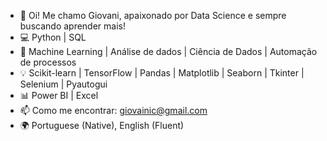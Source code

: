 - 👋 Oi! Me chamo Giovani, apaixonado por Data Science e sempre buscando aprender mais!
- 💻 Python | SQL
- 👀 Machine Learning | Análise de dados | Ciência de Dados | Automação de processos
- 💡 Scikit-learn | TensorFlow | Pandas | Matplotlib | Seaborn | Tkinter | Selenium | Pyautogui
- 📊 Power BI | Excel
- 📫 Como me encontrar: [giovainic@gmail.com](mailto:giovainic@gmail.com)
- 🌍 Portuguese (Native), English (Fluent)

<!---
Numl8ck/Numl8ck is a ✨ special ✨ repository because its `README.md` (this file) appears on your GitHub profile.
You can click the Preview link to take a look at your changes.
--->
